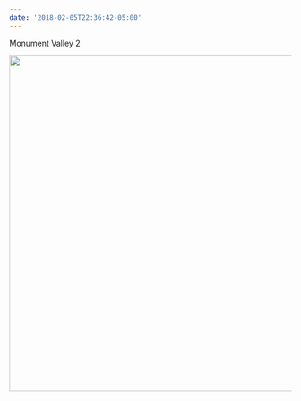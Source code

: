 ```yaml
---
date: '2018-02-05T22:36:42-05:00'
---
```

Monument Valley 2

<img src="/posts/uploads/2018/848bfecd6d.jpg" width="600" height="600" />

